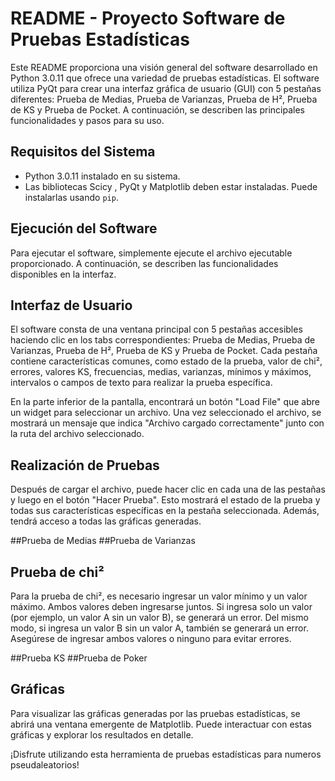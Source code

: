 # README - Proyecto Software de Pruebas Estadísticas

Este README proporciona una visión general del software desarrollado en Python 3.0.11 que ofrece una variedad de pruebas estadísticas. El software utiliza PyQt para crear una interfaz gráfica de usuario (GUI) con 5 pestañas diferentes: Prueba de Medias, Prueba de Varianzas, Prueba de H², Prueba de KS y Prueba de Pocket. A continuación, se describen las principales funcionalidades y pasos para su uso.

## Requisitos del Sistema
- Python 3.0.11 instalado en su sistema.
- Las bibliotecas Scicy , PyQt y Matplotlib deben estar instaladas. Puede instalarlas usando `pip`.

## Ejecución del Software
Para ejecutar el software, simplemente ejecute el archivo ejecutable proporcionado. A continuación, se describen las funcionalidades disponibles en la interfaz.

## Interfaz de Usuario
El software consta de una ventana principal con 5 pestañas accesibles haciendo clic en los tabs correspondientes: Prueba de Medias, Prueba de Varianzas, Prueba de H², Prueba de KS y Prueba de Pocket. Cada pestaña contiene características comunes, como estado de la prueba, valor de chi², errores, valores KS, frecuencias, medias, varianzas, mínimos y máximos, intervalos o campos de texto para realizar la prueba específica.

En la parte inferior de la pantalla, encontrará un botón "Load File" que abre un widget para seleccionar un archivo. Una vez seleccionado el archivo, se mostrará un mensaje que indica "Archivo cargado correctamente" junto con la ruta del archivo seleccionado.

## Realización de Pruebas
Después de cargar el archivo, puede hacer clic en cada una de las pestañas y luego en el botón "Hacer Prueba". Esto mostrará el estado de la prueba y todas sus características específicas en la pestaña seleccionada. Además, tendrá acceso a todas las gráficas generadas.

##Prueba de Medias
##Prueba de Varianzas

## Prueba de chi²
Para la prueba de chi², es necesario ingresar un valor mínimo y un valor máximo. Ambos valores deben ingresarse juntos. Si ingresa solo un valor (por ejemplo, un valor A sin un valor B), se generará un error. Del mismo modo, si ingresa un valor B sin un valor A, también se generará un error. Asegúrese de ingresar ambos valores o ninguno para evitar errores.

##Prueba KS
##Prueba de Poker

## Gráficas
Para visualizar las gráficas generadas por las pruebas estadísticas, se abrirá una ventana emergente de Matplotlib. Puede interactuar con estas gráficas y explorar los resultados en detalle.

¡Disfrute utilizando esta herramienta de pruebas estadísticas para numeros pseudaleatorios!
